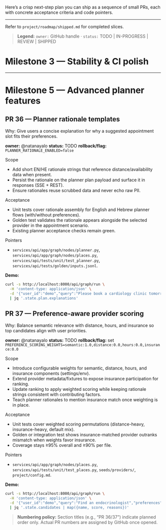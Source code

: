 Here’s a crisp next-step plan you can ship as a sequence of small PRs, each with concrete acceptance criteria and code pointers.

---

Refer to `project/roadmap/shipped.md` for completed slices.

> **Legend:** `owner:` GitHub handle · `status:` TODO | IN-PROGRESS | REVIEW | SHIPPED

# Milestone 3 — Stability & CI polish

---

# Milestone 5 — Advanced planner features

## PR 36 — Planner rationale templates

Why: Give users a concise explanation for why a suggested appointment slot fits their preferences.

**owner:** @natanayalo
**status:** TODO
**rollback/flag:** `PLANNER_RATIONALE_ENABLED=false`

Scope

- Add short EN/HE rationale strings that reference distance/availability data when present.
- Persist the rationale on the planner plan payload and surface it in responses (SSE + REST).
- Ensure rationales reuse scrubbed data and never echo raw PII.

Acceptance

- Unit tests cover rationale assembly for English and Hebrew planner flows (with/without preferences).
- Golden test validates the rationale appears alongside the selected provider in the appointment scenario.
- Existing planner acceptance checks remain green.

Pointers

- `services/api/app/graph/nodes/planner.py`, `services/api/app/graph/nodes/places.py`, `services/api/tests/unit/test_planner.py`, `services/api/tests/golden/inputs.jsonl`.

**Demo:**
```bash
curl -s http://localhost:8000/api/graph/run \
  -H 'content-type: application/json' \
  -d '{"user_id":"demo","query":"Please book a cardiology clinic tomorrow morning","preferences":{"max_travel_km":5}}' \
  | jq '.state.plan.explanations'
```

## PR 37 — Preference-aware provider scoring

Why: Balance semantic relevance with distance, hours, and insurance so top candidates align with user priorities.

**owner:** @natanayalo
**status:** TODO
**rollback/flag:** set `PREFERENCE_SCORING_WEIGHTS=semantic:1.0,distance:0.0,hours:0.0,insurance:0.0`

Scope

- Introduce configurable weights for semantic, distance, hours, and insurance components (settings/env).
- Extend provider metadata/fixtures to expose insurance participation for ranking.
- Update ranking to apply weighted scoring while keeping rationale strings consistent with contributing factors.
- Teach planner rationales to mention insurance match once weighting is in place.

Acceptance

- Unit tests cover weighted scoring permutations (distance-heavy, insurance-heavy, default mix).
- Golden or integration test shows insurance-matched provider outranks mismatch when weights favor insurance.
- Coverage stays ≥95% overall and ≥90% per file.

Pointers

- `services/api/app/graph/nodes/places.py`, `services/api/tests/unit/test_places.py`, `seeds/providers/`, `project/config.md`.

**Demo:**
```bash
curl -s http://localhost:8000/api/graph/run \
  -H 'content-type: application/json' \
  -d '{"user_id":"demo","query":"Find an endocrinologist","preferences":{"insurance_plan":"maccabi","max_travel_km":10}}' \
  | jq '.state.candidates | map({name, score, reasons})'
```

> **Numbering policy:** Section titles (e.g., “PR 36/37”) indicate planned order only. Actual PR numbers are assigned by GitHub once opened.
